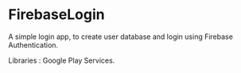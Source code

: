 # FirebaseLogin

A simple login app, to create user database and login using Firebase Authentication.

Libraries : Google Play Services.